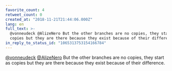 ```yaml
---
favorite_count: 4
retweet_count: 0
created_at: "2018-11-21T21:44:06.000Z"
lang: en
full_text: >-
  @vonneudeck @AlizeNero But the other branches are no copies, they start as
  copies but they are there because they exist because of their difference.
in_reply_to_status_id: "1065313753154166784"
---
```


[@vonneudeck](https://twitter.com/vonneudeck)
[@AlizeNero](https://twitter.com/AlizeNero) But the other branches are no
copies, they start as copies but they are there because they exist because of
their difference.
